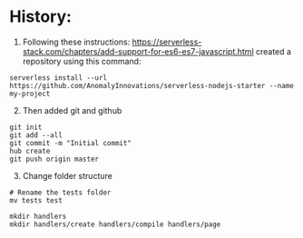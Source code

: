 # History:

1. Following these instructions: https://serverless-stack.com/chapters/add-support-for-es6-es7-javascript.html created a repository using this command:

```
serverless install --url https://github.com/AnomalyInnovations/serverless-nodejs-starter --name my-project
```

2. Then added git and github

```
git init
git add --all
git commit -m "Initial commit"
hub create
git push origin master
```

3. Change folder structure

```
# Rename the tests folder
mv tests test

mkdir handlers
mkdir handlers/create handlers/compile handlers/page
```
